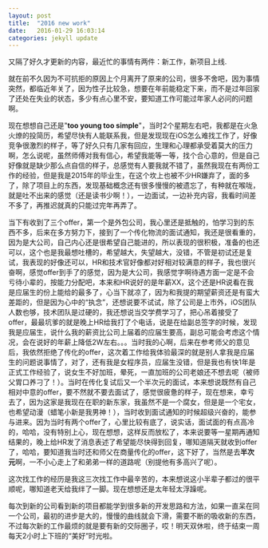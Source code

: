 ```yaml
---
layout: post
title:  "2016 new work"
date:   2016-01-29 16:03:14
categories: jekyll update
---
```


又隔了好久才更新的内容，最近忙的事情有两件：新工作，新项目上线.

就在前不久因为不可抗拒的原因上个月离开了原来的公司，很多不舍吧，因为事情突然，都临近年关了，因为性子比较急，想要在年前能稳定下来，而不是过年回家了还处在失业的状态，多少有点心里不安，要知道工作可能过年家人必问的问题啊。

现在想想自己还是"**too young too simple**"，当时2个星期左右吧，我都是在火急火燎的投简历，希望尽快有人能联系我，但是发现现在iOS怎么难找工作了，好像竞争很激烈的样子，等了好久只有几家有回应，生理和心理都承受着莫大的压力啊，怎么说呢，虽然师傅对我有信心，希望我能等一等，找个合心意的，但是自己好像就是缺少那么点自信的样子，总感觉有人要我就不错了，虽然我现在有两份工作的经验，但是我是2015年的毕业生，在这个坎上也被不少HR嫌弃了，面的多了，除了项目上的东西，发现基础概念还有很多慢慢的被遗忘了，有种就在喉咙，就是吐不出来的感觉（还是读书少啊！），一边面试，一边补充内容，我看时间差不多了，再推迟就真的只能过完年再弄了。

当下有收到了三个offer，第一个是外包公司，我心里还是抵触的，怕学习到的东西不多，后来在多方努力下，接到了一个传化物流的面试通知，我还是很看重的，因为是大公司，自己内心还是很希望自己能进的，所以表现的很积极，准备的也还可以，这个也是我最想吐槽的，希望越大，失望越大，没错，不管是初试还是复试，我表现的好像还可以，HR和技术官好像都对好相对较满意的样子，我也很兴奋啊，感觉offer到手了的感觉，因为是大公司，我感觉字啊待遇方面一定是不会亏待小辈的，按能力分配吧，本来和HR说好的是年薪XX，这个还是HR说看在我是应届生的份上能给的最多了，心当下就凉了，因为和我提的期望薪资还是有蛮大差距的，但是因为心中的“执念”，还想说要不试试，除了公司是上市外，iOS团队人数也够，技术团队是过硬的，我还想说当交学费学习了，把心吊着接受了offer，最最坑爹的就是晚上HR给我打了个电话，说是在给副总签字的时候，发现我是应届生，说什么我的薪资比公司上届着的应届生要高，副总可能会考虑这个情况，会在说好的年薪上降低2W左右。。。当时我的心啊，后来在参考师父的意见后，我依然拒绝了传化的offer，这次着工作给我体验最深的就是别人拿我是应届生的问题说事情了，对了，还有我是女程序员，应届生没错，但是我也有快1年是正式工作经验了，说女生不好加班，晕死，一直加班的公司老娘还不想去呢（被师父胃口养刁了！）。当时在传化复试后又一个半次元的面试，本来想说既然有自己相对中意的offer，要不然就不要去面试了，感觉很疲惫的样子，现在想来，幸亏去了，因为这家是我现在在职的新东家，我虽然不是一个腐女，但是是一个宅女，也希望动漫（蜡笔小新是我男神！），当时收到面试通知的时候超级兴奋的，能参与进来。因为当时有两个offer了，心里比较有底了，说实话，面试面的有点高冷的，哈哈，没有特别上心，现在想想，这样反而放松了，本来说要等一星期再通知结果的，晚上给HR发了消息表述了希望能尽快得到回复，哪知道隔天就收到offer了，哈哈，要知道我当时还和师父在商量传化的offer，这下好了，当然是去**半次元**啊，一不小心走上了和弟弟一样的道路呢（别提他有多高兴了呢）。

这次找工作的经历是我这三次找工作中最辛苦的，本来想说这小半辈子都过的很平顺呢，哪知道老天给我绊了一脚。现在想想还是太年轻太浮躁呢。

每次到新的公司看到新的项目都能学到很多新的开发思路和方法，如果一直呆在同一个公司，最初的进步是大的，慢慢的曲线就会下滑，需要不断的吸收新的东西，不过每次新的工作最烦的就是要有新的交际圈子，哎！明天双休啦，终于结束一周每天2小时上下班的“美好”时光啦。

